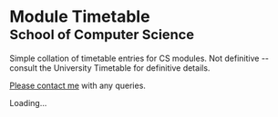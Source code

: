 # Module Timetable<br /><small>School of Computer Science</small>

<div media:type="text/omd" class="lead span10 offset1">

Simple collation of timetable entries for CS modules. Not definitive -- consult the University Timetable for definitive details.

[Please contact me](mailto:richard.mortier@nottingham.ac.uk) with any queries.

</div>

<div class="clearfix"> </div>

<div id="tt">
  Loading...
</div>

<script src="/courses/js/jquery-1.9.1.min.js"> </script>
<script type="text/javascript">
  // <![CDATA[
    $(window).load(function () {
      window.tt.fetch('/courses/data/modules.json').render('#tt');
    });
  // ]]>
</script>
